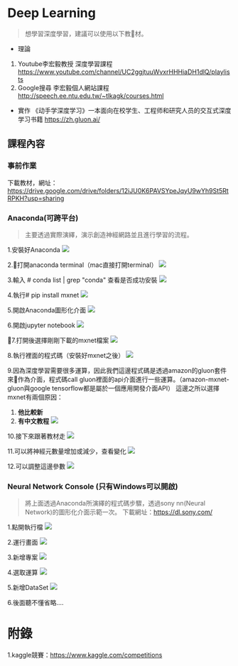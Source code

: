 # Deep Learning
> 想學習深度學習，建議可以使用以下教材。
- 理論
1. Youtube李宏毅教授 深度學習課程
https://www.youtube.com/channel/UC2ggjtuuWvxrHHHiaDH1dlQ/playlists
2. Google搜尋 李宏毅個人網站課程
http://speech.ee.ntu.edu.tw/~tlkagk/courses.html

- 實作
《动手学深度学习》一本面向在校学生、工程师和研究人员的交互式深度学习书籍
 https://zh.gluon.ai/

## 課程內容
### 事前作業
下載教材，網址：
https://drive.google.com/drive/folders/12iJU0K6PAVSYpeJqyU9wYh9St5RtRPKH?usp=sharing
### Anaconda(可跨平台)
> 主要透過實際演繹，演示創造神經網路並且進行學習的流程。

1.安裝好Anaconda
![](/assets/1.jpg)

2.打開anaconda terminal（mac直接打開terminal）
![](/assets/2.jpg)

3.輸入 # conda list | grep "conda" 查看是否成功安裝
![](/assets/3.jpg)

4.執行# pip install mxnet
![](/assets/4.jpg)

5.開啟Anaconda圖形化介面
![](/assets/5.jpg)

6.開啟jupyter notebook
![](/assets/6.jpg)

7.打開後選擇剛剛下載的mxnet檔案
![](/assets/7.jpg)

8.執行裡面的程式碼（安裝好mxnet之後）
![](/assets/8.jpg)

9.因為深度學習需要很多運算，因此我們這邊程式碼是透過amazon的gluon套件來作為介面，程式碼call gluon裡面的api介面進行一些運算。（amazon-mxnet-gluon與google tensorflow都是屬於一個應用開發介面API）
這邊之所以選擇mxnet有兩個原因：
1. **他比較新**
2. **有中文教程**
![](/assets/9.jpg)

10.接下來跟著教材走
![](/assets/10.jpg)

11.可以將神經元數量增加或減少，查看變化
![](/assets/11.jpg)

12.可以調整這邊參數
![](/assets/12.jpg)

### Neural Network Console (只有Windows可以開啟)
> 將上面透過Anaconda所演繹的程式碼步驟，透過sony nn(Neural Network)的圖形化介面示範一次。
下載網址：https://dl.sony.com/

1.點開執行檔
![](/assets/13.jpg)

2.運行畫面
![](/assets/14.jpg)

3.新增專案
![](/assets/15.jpg)

4.選取運算
![](/assets/16.jpg)

5.新增DataSet
![](/assets/17.jpg)

6.後面聽不懂省略....


# 附錄
1.kaggle競賽：https://www.kaggle.com/competitions
